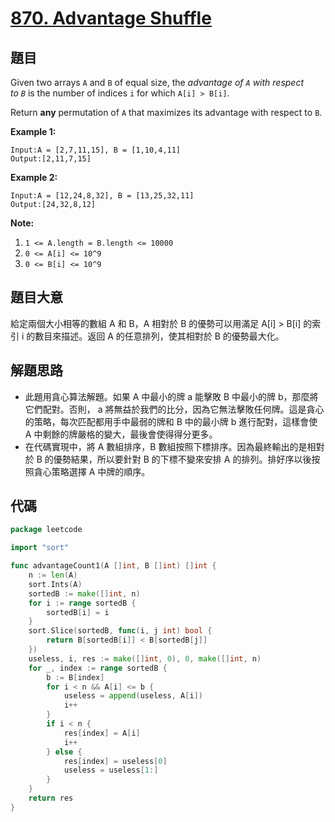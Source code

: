 # [870. Advantage Shuffle](https://leetcode.com/problems/advantage-shuffle/)

## 題目

Given two arrays `A` and `B` of equal size, the *advantage of `A` with respect to `B`* is the number of indices `i` for which `A[i] > B[i]`.

Return **any** permutation of `A` that maximizes its advantage with respect to `B`.

**Example 1:**

```
Input:A = [2,7,11,15], B = [1,10,4,11]
Output:[2,11,7,15]
```

**Example 2:**

```
Input:A = [12,24,8,32], B = [13,25,32,11]
Output:[24,32,8,12]
```

**Note:**

1. `1 <= A.length = B.length <= 10000`
2. `0 <= A[i] <= 10^9`
3. `0 <= B[i] <= 10^9`

## 題目大意

給定兩個大小相等的數組 A 和 B，A 相對於 B 的優勢可以用滿足 A[i] > B[i] 的索引 i 的數目來描述。返回 A 的任意排列，使其相對於 B 的優勢最大化。

## 解題思路

- 此題用貪心算法解題。如果 A 中最小的牌 a 能擊敗 B 中最小的牌 b，那麼將它們配對。否則， a 將無益於我們的比分，因為它無法擊敗任何牌。這是貪心的策略，每次匹配都用手中最弱的牌和 B 中的最小牌 b 進行配對，這樣會使 A 中剩餘的牌嚴格的變大，最後會使得得分更多。
- 在代碼實現中，將 A 數組排序，B 數組按照下標排序。因為最終輸出的是相對於 B 的優勢結果，所以要針對 B 的下標不變來安排 A 的排列。排好序以後按照貪心策略選擇 A 中牌的順序。

## 代碼

```go
package leetcode

import "sort"

func advantageCount1(A []int, B []int) []int {
	n := len(A)
	sort.Ints(A)
	sortedB := make([]int, n)
	for i := range sortedB {
		sortedB[i] = i
	}
	sort.Slice(sortedB, func(i, j int) bool {
		return B[sortedB[i]] < B[sortedB[j]]
	})
	useless, i, res := make([]int, 0), 0, make([]int, n)
	for _, index := range sortedB {
		b := B[index]
		for i < n && A[i] <= b {
			useless = append(useless, A[i])
			i++
		}
		if i < n {
			res[index] = A[i]
			i++
		} else {
			res[index] = useless[0]
			useless = useless[1:]
		}
	}
	return res
}
```
